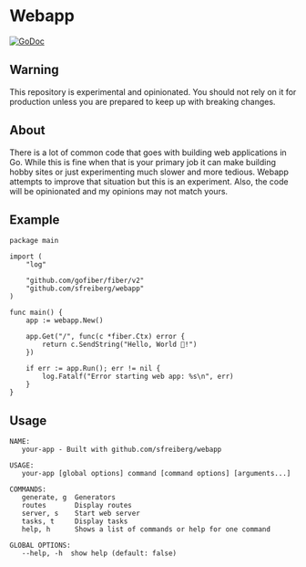 # Webapp

[![GoDoc](https://godoc.org/github.com/sfreiberg/webapp?status.png)](https://godoc.org/github.com/sfreiberg/webapp)

## Warning

This repository is experimental and opinionated. You should not rely on it for
production unless you are prepared to keep up with breaking changes.

## About

There is a lot of common code that goes with building web applications in Go.
While this is fine when that is your primary job it can make building hobby
sites or just experimenting much slower and more tedious. Webapp attempts to
improve that situation but this is an experiment. Also, the code will be
opinionated and my opinions may not match yours.

## Example

```
package main

import (
	"log"

	"github.com/gofiber/fiber/v2"
	"github.com/sfreiberg/webapp"
)

func main() {
	app := webapp.New()

	app.Get("/", func(c *fiber.Ctx) error {
		return c.SendString("Hello, World 👋!")
	})

	if err := app.Run(); err != nil {
		log.Fatalf("Error starting web app: %s\n", err)
	}
}
```

## Usage

```
NAME:
   your-app - Built with github.com/sfreiberg/webapp

USAGE:
   your-app [global options] command [command options] [arguments...]

COMMANDS:
   generate, g  Generators
   routes       Display routes
   server, s    Start web server
   tasks, t     Display tasks
   help, h      Shows a list of commands or help for one command

GLOBAL OPTIONS:
   --help, -h  show help (default: false)
```